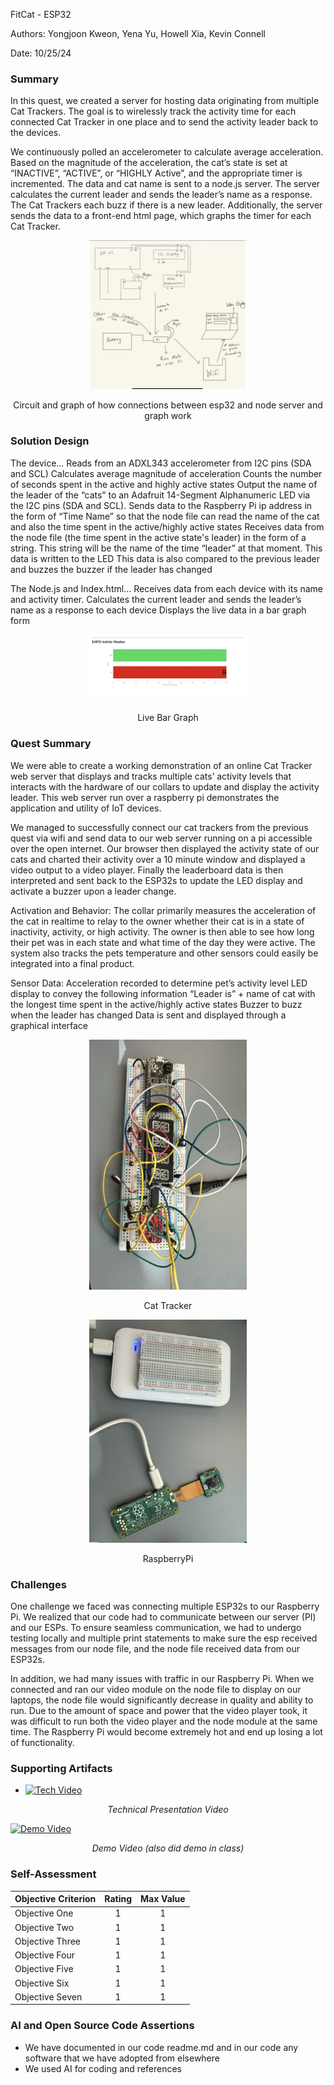 FitCat - ESP32

Authors: Yongjoon Kweon, Yena Yu, Howell Xia, Kevin Connell

Date: 10/25/24

### Summary
In this quest, we created a server for hosting data originating from multiple Cat Trackers. The goal is to wirelessly track the activity time for each connected Cat Tracker in one place and to send the activity leader back to the devices.

We continuously polled an accelerometer to calculate average acceleration. Based on the magnitude of the acceleration, the cat’s state is set at “INACTIVE”, “ACTIVE”, or “HIGHLY Active”, and the appropriate timer is incremented. The data and cat name is sent to a node.js server. The server calculates the current leader and sends the leader’s name as a response. The Cat Trackers each buzz if there is a new leader. Additionally, the server sends the data to a front-end html page, which graphs the timer for each Cat Tracker.

<p align="center">
<img src="./images/circuit.png" width="50%">
</p>
<p align="center">
Circuit and graph of how connections between esp32 and node server and graph work
</p>

### Solution Design

The device… 
Reads from an ADXL343 accelerometer from I2C pins (SDA and SCL)
Calculates average magnitude of acceleration
Counts the number of seconds spent in the active and highly active states
Output the name of the leader of the “cats” to an Adafruit 14-Segment Alphanumeric LED via the I2C pins (SDA and SCL).
Sends data to the Raspberry Pi ip address in the form of “Time Name” so that the node file can read the name of the cat and also the time spent in the active/highly active states
Receives data from the node file (the time spent in the active state's leader) in the form of a string. This string will be the name of the time “leader” at that moment.
This data is written to the LED
This data is also compared to the previous leader and buzzes the buzzer if the leader has changed

The Node.js and Index.html…
Receives data from each device with its name and activity timer. 
Calculates the current leader and sends the leader’s name as a response to each device
Displays the live data in a bar graph form

<p align="center">
<img src="./images/webpage.png" width="50%">
</p>
<p align="center">
Live Bar Graph
</p>



### Quest Summary

We were able to create a working demonstration of an online Cat Tracker web server that displays and tracks multiple cats’ activity levels that interacts with the hardware of our collars to update and display the activity leader. This web server run over a raspberry pi demonstrates the application and utility of IoT devices. 

We managed to successfully connect our cat trackers from the previous quest via wifi and send data to our web server running on a pi accessible over the open internet. Our browser then displayed the activity state of our cats and charted their activity over a 10 minute window and displayed a video output to a video player. Finally the leaderboard data is then interpreted and sent back to the ESP32s to update the LED display and activate a buzzer upon a leader change.


Activation and Behavior: The collar primarily measures the acceleration of the cat in realtime to relay to the owner whether their cat is in a state of inactivity, activity, or high activity. The owner is then able to see how long their pet was in each state and what time of the day they were active. The system also tracks the pets temperature and other sensors could easily be integrated into a final product.

Sensor Data:
Acceleration recorded to determine pet’s activity level
LED display to convey the following information
“Leader is” + name of cat with the longest time spent in the active/highly active states
Buzzer to buzz when the leader has changed
Data is sent and displayed through a graphical interface

<p align="center">
<img src="./images/hardware.png" width="50%">
</p>
<p align="center">
Cat Tracker
</p>

<p align="center">
<img src="./images/hardware2.png" width="50%">
</p>
<p align="center">
RaspberryPi
</p>



### Challenges

One challenge we faced was connecting multiple ESP32s to our Raspberry Pi. We realized that our code had to communicate between our server (PI) and our ESPs. To ensure seamless communication, we had to undergo testing locally and multiple print statements to make sure the esp received messages from our node file, and the node file received data from our ESP32s. 

In addition, we had many issues with traffic in our Raspberry Pi. When we connected and ran our video module on the node file to display on our laptops, the node file would significantly decrease in quality and ability to run. Due to the amount of space and power that the video player took, it was difficult to run both the video player and the node module at the same time. The Raspberry Pi would become extremely hot and end up losing a lot of functionality.



### Supporting Artifacts

- [![Tech Video](<./images/Screenshot 2024-10-28 at 1.43.29 PM.png>)](https://drive.google.com/file/d/1Zc1yyyqmukwtkzSqp2thP3HbIbylF2ip/view?usp=sharing)
<p align="center">
<i> Technical Presentation Video</i>
</p>



[![Demo Video](<./images/Screenshot 2024-10-28 at 1.42.05 PM.png>)](https://drive.google.com/file/d/1f4XpnHTWgnEnGc546DV1GL8nhsfLk_RZ/view?usp=sharing)
<p align="center">
<i> Demo Video (also did demo in class)</i>
</p>




### Self-Assessment 

| Objective Criterion | Rating | Max Value  | 
|---------------------------------------------|:-----------:|:---------:|
| Objective One | 1 |  1     | 
| Objective Two | 1 |  1     | 
| Objective Three | 1 |  1     | 
| Objective Four | 1 |  1     | 
| Objective Five | 1 |  1     | 
| Objective Six | 1 |  1     | 
| Objective Seven | 1 |  1     | 


### AI and Open Source Code Assertions

- We have documented in our code readme.md and in our code any software that we have adopted from elsewhere
- We used AI for coding and references

